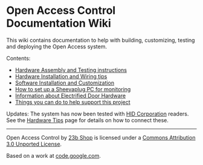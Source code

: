 # Open Access Control Documentation Wiki #

This wiki contains documentation to help with building, customizing, testing and deploying the Open Access system.

Contents:
  * [Hardware Assembly and Testing instructions](BuildTips.md)
  * [Hardware Installation and Wiring tips](HardwareTips.md)
  * [Software Installation and Customization](SoftwareTips.md)
  * [How to set up a Sheevaplug PC for monitoring](LinuxMonitoring.md)
  * [Information about Electrified Door Hardware](DoorInstallation.md)
  * [Things you can do to help support this project](HelpUs.md)

Updates: The system has now been tested with [HID Corporation](http://www.hidglobal.com/) readers. See the [Hardware Tips](HardwareTips.md) page for details on how to connect these.

---

Open Access Control by [23b Shop](http://shop.23b.org) is licensed under a [Commons Attribution 3.0 Unported License](http://creativecommons.org/licenses/by/3.0/Creative).

Based on a work at [code.google.com](http://code.google.com).